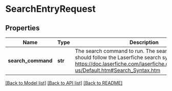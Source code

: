 # SearchEntryRequest

## Properties
Name | Type | Description | Notes
------------ | ------------- | ------------- | -------------
**search_command** | **str** | The search command to run. The search command should follow the Laserfiche search syntax. https://doc.laserfiche.com/laserfiche.documentation/en-us/Default.htm#Search_Syntax.htm | 

[[Back to Model list]](../README.md#documentation-for-models) [[Back to API list]](../README.md#documentation-for-api-endpoints) [[Back to README]](../README.md)

